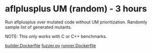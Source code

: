 # aflplusplus UM (random) - 3 hours

Run aflplusplus over mutated code without UM prioritization. Randomly sample
list of generated mutants.

NOTE: This only works with C or C++ benchmarks.

[builder.Dockerfile](builder.Dockerfile)
[fuzzer.py](fuzzer.py)
[runner.Dockerfile](runner.Dockerfile)
